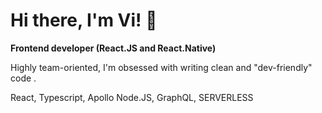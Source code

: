 ### 
<h1>Hi there, I'm Vi! 👋</h1>

<strong/>Frontend developer (React.JS and React.Native)</strong>

Highly team-oriented, I'm obsessed with writing clean and "dev-friendly" code .

React, Typescript, Apollo
Node.JS, GraphQL, SERVERLESS


<!--
**vihong/vihong** is a ✨ _special_ ✨ repository because its `README.md` (this file) appears on your GitHub profile.

Here are some ideas to get you started:

- 🔭 I’m currently working on ...
- 🌱 I’m currently learning ...
- 👯 I’m looking to collaborate on ...
- 🤔 I’m looking for help with ...
- 💬 Ask me about ...
- 📫 How to reach me: ...
- 😄 Pronouns: ...
- ⚡ Fun fact: ...
-->
